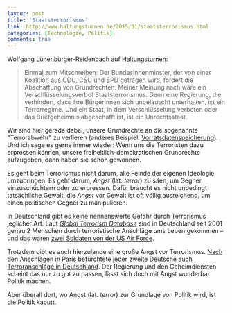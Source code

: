 ```yaml
---
layout: post
title: 'Staatsterrorismus'
link: http://www.haltungsturnen.de/2015/01/staatsterrorismus.html
categories: [Technologie, Politik]
comments: true
---
```


Wolfgang Lünenbürger-Reidenbach auf [Haltungsturnen](http://www.haltungsturnen.de/2015/01/staatsterrorismus.html):

> Einmal zum Mitschreiben: Der Bundesinnenminster, der von einer Koalition aus CDU, CSU und SPD getragen wird, fordert die Abschaffung von Grundrechten.
> Meiner Meinung nach wäre ein Verschlüsselungsverbot Staatsterrorismus. Denn eine Regierung, die verhindert, dass ihre Bürgerinnen sich unbelauscht unterhalten, ist ein Terrorregime. Und ein Staat, in dem Verschlüsselung verboten oder das Briefgeheimnis abgeschafft ist, ist ein Unrechtsstaat.
 
Wir sind hier gerade dabei, unsere Grundrechte an die sogenannte "Terrorabwehr" zu verlieren (anderes Beispiel: [Vorratsdatenspeicherung](http://de.wikipedia.org/wiki/Vorratsdatenspeicherung)). Und ich sage es gerne immer wieder: Wenn uns die Terroristen dazu erpressen können, unsere freiheitlich-demokratischen Grundrechte aufzugeben, dann haben sie schon gewonnen.

Es geht beim Terrorismus nicht darum, alle Feinde der eigenen Ideologie umzubringen. Es geht darum, *Angst* (lat. *terror*) zu säen, um Gegner einzuschüchtern oder zu erpressen. Dafür braucht es nicht unbedingt tatsächliche Gewalt, die *Angst* vor Gewalt ist oft völlig ausreichend, um einen politischen Gegner zu manipulieren. 

In Deutschland gibt es keine nennenswerte Gefahr durch Terrorismus jeglicher Art. Laut *[Global Terrorism Database](http://www.start.umd.edu/gtd/)* sind in Deutschland seit 2001 genau 2 Menschen durch terroristische Anschläge ums Leben gekommen – und das waren [zwei Soldaten von der US Air Force](http://de.wikipedia.org/wiki/Mordanschlag_am_Frankfurter_Flughafen_am_2._M%C3%A4rz_2011).

Trotzdem gibt es auch hierzulande eine große Angst vor Terrorismus. [Nach den Anschlägen in Paris befürchtete jeder zweite Deutsche auch Terroranschläge in Deutschland](http://de.statista.com/statistik/daten/studie/378109/umfrage/umfrage-zur-angst-vor-terroristischen-anschlaegen-in-deutschland/). Der Regierung und den Geheimdiensten scheint das nur zu gut zu passen, lässt sich doch mit Angst wunderbar Politik machen.

Aber überall dort, wo Angst (lat. *terror*) zur Grundlage von Politik wird, ist die Politik kaputt.